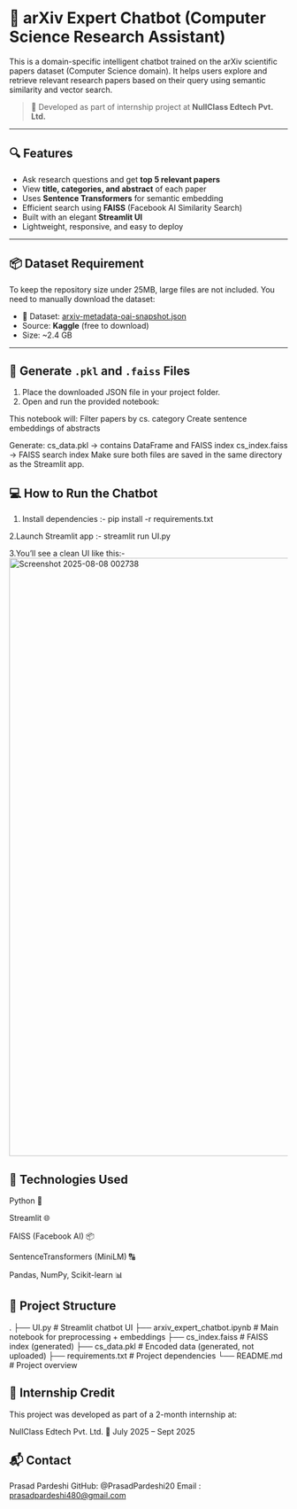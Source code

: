 # 🤖 arXiv Expert Chatbot (Computer Science Research Assistant)

This is a domain-specific intelligent chatbot trained on the arXiv scientific papers dataset (Computer Science domain). It helps users explore and retrieve relevant research papers based on their query using semantic similarity and vector search.

> 🚀 Developed as part of internship project at **NullClass Edtech Pvt. Ltd.**

---

## 🔍 Features

- Ask research questions and get **top 5 relevant papers**
- View **title, categories, and abstract** of each paper
- Uses **Sentence Transformers** for semantic embedding
- Efficient search using **FAISS** (Facebook AI Similarity Search)
- Built with an elegant **Streamlit UI**
- Lightweight, responsive, and easy to deploy

---

## 📦 Dataset Requirement

To keep the repository size under 25MB, large files are not included. You need to manually download the dataset:

- 🔗 Dataset: [arxiv-metadata-oai-snapshot.json](https://www.kaggle.com/datasets/Cornell-University/arxiv)
- Source: **Kaggle** (free to download)
- Size: ~2.4 GB

---

## 🧠 Generate `.pkl` and `.faiss` Files

1. Place the downloaded JSON file in your project folder.
2. Open and run the provided notebook:


This notebook will:
Filter papers by cs. category
Create sentence embeddings of abstracts

Generate:
cs_data.pkl → contains DataFrame and FAISS index
cs_index.faiss → FAISS search index
Make sure both files are saved in the same directory as the Streamlit app.


## 💻 How to Run the Chatbot
1. Install dependencies :- pip install -r requirements.txt

2.Launch Streamlit app :- streamlit run UI.py

3.You’ll see a clean UI like this:-
<img width="1920" height="1080" alt="Screenshot 2025-08-08 002738" src="https://github.com/user-attachments/assets/409eb290-6e74-4174-affb-a9e42f585003" />

## 📝 Technologies Used
Python 🐍

Streamlit 🌐

FAISS (Facebook AI) 📦

SentenceTransformers (MiniLM) 🔠

Pandas, NumPy, Scikit-learn 📊

## 📁 Project Structure
.
├── UI.py                      # Streamlit chatbot UI
├── arxiv_expert_chatbot.ipynb # Main notebook for preprocessing + embeddings
├── cs_index.faiss            # FAISS index (generated)
├── cs_data.pkl               # Encoded data (generated, not uploaded)
├── requirements.txt          # Project dependencies
└── README.md                 # Project overview

## 🏢 Internship Credit
This project was developed as part of a 2-month internship at:

NullClass Edtech Pvt. Ltd.
📅 July 2025 – Sept 2025

## 📬 Contact
Prasad Pardeshi
GitHub: @PrasadPardeshi20
Email : prasadpardeshi480@gmail.com
